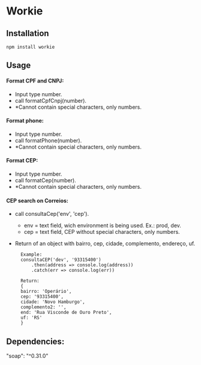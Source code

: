 # Workie

## Installation
    npm install workie
    
## Usage

#### Format CPF and CNPJ:
- Input type number.
- call formatCpfCnpj(number).
- *Cannot contain special characters, only numbers.

#### Format phone:
- Input type number.
- call formatPhone(number).
- *Cannot contain special characters, only numbers.

#### Format CEP:
- Input type number.
- call formatCep(number).
- *Cannot contain special characters, only numbers.

#### CEP search on Correios:
- call consultaCep('env', 'cep').
    - env = text field, wich environment is being used. Ex.: prod, dev.
    - cep = text field, CEP without special characters, only numbers.
- Return of an object with bairro, cep, cidade, complemento, endereço, uf.

        Example:
        consultaCEP('dev', '93315400')
            .then(address => console.log(address))
            .catch(err => console.log(err))

        Return:
        {
        bairro: 'Operário',
        cep: '93315400',
        cidade: 'Novo Hamburgo',
        complemento2: '',
        end: 'Rua Visconde de Ouro Preto',
        uf: 'RS'
        }



## Dependencies: 
"soap": "^0.31.0"
